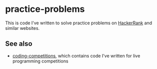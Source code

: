 # practice-problems

This is code I've written to solve practice problems on
[HackerRank](https://www.hackerrank.com/) and similar websites.

## See also

+ [coding-competitions](https://github.com/mwiens91/coding-competitions),
  which contains code I've written for live programming competitions
